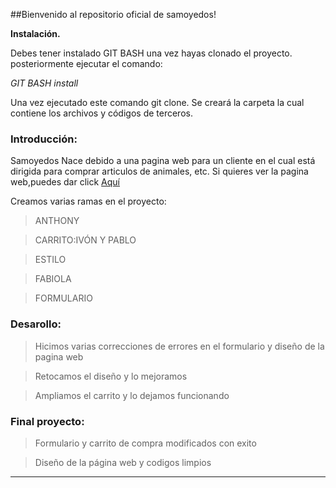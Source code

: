 ##Bienvenido al repositorio oficial de samoyedos! 

**Instalación.**

Debes tener instalado GIT BASH una vez hayas clonado el proyecto.
posteriormente ejecutar el comando:

*GIT BASH install*

Una vez ejecutado este comando git clone. Se creará la carpeta la cual contiene
los archivos y códigos de terceros.

### Introducción:

Samoyedos Nace debido a una pagina web para un cliente en el cual está dirigida para 
comprar articulos de animales, etc. Si quieres ver la pagina web,puedes dar click [Aquí](http://127.0.0.1:5500/index.html "Aquí")

Creamos varias ramas en el proyecto:
> ANTHONY

> CARRITO:IVÓN Y PABLO

> ESTILO

> FABIOLA

> FORMULARIO

### Desarollo:

> Hicimos varias correcciones de errores en el formulario y diseño de la pagina web

> Retocamos el diseño y lo mejoramos

> Ampliamos el carrito y lo dejamos funcionando

### Final proyecto:
> Formulario y carrito de compra modificados con exito

> Diseño de la página web y codigos limpios




****

